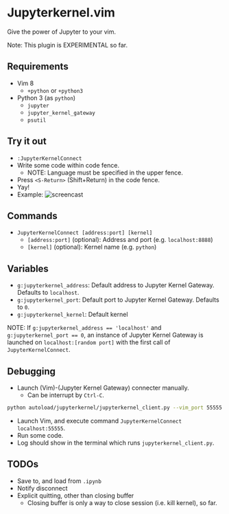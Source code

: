 # Jupyterkernel.vim
Give the power of Jupyter to your vim.

Note: This plugin is EXPERIMENTAL so far.

## Requirements
- Vim 8
    - `+python` or `+python3`
- Python 3 (as `python`)
    - `jupyter`
    - `jupyter_kernel_gateway`
    - `psutil`

## Try it out
- `:JupyterKernelConnect`
- Write some code within code fence.
    - NOTE: Language must be specified in the upper fence.
- Press `<S-Return>` (Shift+Return) in the code fence.
- Yay!
- Example:
![screencast](https://raw.githubusercontent.com/wiki/hisaknown/jupyterkernel.vim/jupyterkernel.gif)

## Commands
- `JupyterKernelConnect [address:port] [kernel]`
    - `[address:port]` (optional): Address and port (e.g. `localhost:8888`)
    - `[kernel]` (optional): Kernel name (e.g. `python`)

## Variables
- `g:jupyterkernel_address`: Default address to Jupyter Kernel Gateway. Defaults to `localhost`.
- `g:jupyterkernel_port`: Default port to Jupyter Kernel Gateway. Defaults to `0`.
- `g:jupyterkernel_kernel`: Default kernel

NOTE: If `g:jupyterkernel_address == 'localhost'` and  `g:jupyterkernel_port == 0`, an instance of Jupyter Kernel Gateway is launched on `localhost:[random port]` with the first call of `JupyterKernelConnect`.

## Debugging
- Launch (Vim)-(Jupyter Kernel Gateway) connecter manually.
    - Can be interrupt by `Ctrl-C`.
```bash
python autoload/jupyterkernel/jupyterkernel_client.py --vim_port 55555
```
- Launch Vim, and execute command `JupyterKernelConnect localhost:55555`.
- Run some code.
- Log should show in the terminal which runs `jupyterkernel_client.py`.

## TODOs
- Save to, and load from `.ipynb`
- Notify disconnect
- Explicit quitting, other than closing buffer
    - Closing buffer is only a way to close session (i.e. kill kernel), so far.
